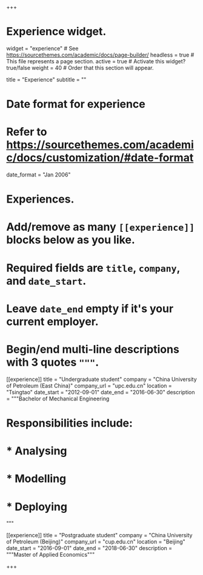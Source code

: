 +++
# Experience widget.
widget = "experience"  # See https://sourcethemes.com/academic/docs/page-builder/
headless = true  # This file represents a page section.
active = true  # Activate this widget? true/false
weight = 40  # Order that this section will appear.

title = "Experience"
subtitle = ""

# Date format for experience
#   Refer to https://sourcethemes.com/academic/docs/customization/#date-format
date_format = "Jan 2006"

# Experiences.
#   Add/remove as many `[[experience]]` blocks below as you like.
#   Required fields are `title`, `company`, and `date_start`.
#   Leave `date_end` empty if it's your current employer.
#   Begin/end multi-line descriptions with 3 quotes `"""`.
[[experience]]
  title = "Undergraduate student"
  company = "China University of Petroleum (East China)"
  company_url = "upc.edu.cn"
  location = "Tsingtao"
  date_start = "2012-09-01"
  date_end = "2016-06-30"
  description = """Bachelor of Mechanical Engineering
#  Responsibilities include:  
#  * Analysing
#  * Modelling
#  * Deploying
  """

[[experience]]
  title = "Postgraduate student"
  company = "China University of Petroleum (Beijing)"
  company_url = "cup.edu.cn"
  location = "Beijing"
  date_start = "2016-09-01"
  date_end = "2018-06-30"
  description = """Master of Applied Economics"""

+++
